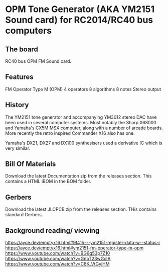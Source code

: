 # OPM Tone Generator (AKA YM2151 Sound card) for RC2014/RC40 bus computers

## The board
RC40 bus OPM FM Sound card.

## Features
FM Operator Type M (OPM)
4 operators
8 algorithms
8 notes
Stereo output

## History
The YM2151 tone generator and accompanying YM3012 stereo DAC have been used in several computer systems.
Most notably the Sharp X68000 and Yamaha's CX5M MSX computer, along with a number of arcade boards.
More recently the retro inspired Commander X16 also has one.

Yamaha's DX21, DX27 and DX100 synthesisers used a derivative IC which is very similar.

## Bill Of Materials
Download the latest Documentation zip from the releases section. This contains a HTML iBOM in the BOM folder.

## Gerbers
Download the latest JLCPCB zip from the releases section. THis contains standard Gerbers.

## Background reading/ viewing
https://ayce.dev/emptyx16.html#9f41h---ym2151-register-data-w--status-r
https://ayce.dev/emptyx16.html#ym2151-fm-operator-type-m-opm
https://www.youtube.com/watch?v=BG6q53p7Z10
https://www.youtube.com/watch?v=GnbT23wGcIA
https://www.youtube.com/watch?v=C8K_VtGyjHM
